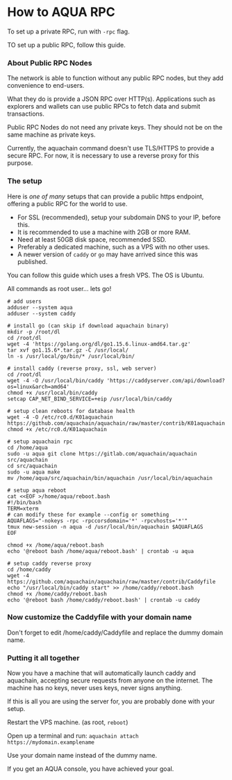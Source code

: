 # How to AQUA RPC

To set up a private RPC, run with `-rpc` flag.

TO set up a public RPC, follow this guide.

### About Public RPC Nodes

The network is able to function without any public RPC nodes, but they add convenience to end-users.

What they do is provide a JSON RPC over HTTP(s). Applications such as explorers and wallets can use public RPCs to fetch data and submit transactions.

Public RPC Nodes do not need any private keys. They should not be on the same machine as private keys.

Currently, the aquachain command doesn't use TLS/HTTPS to provide a secure RPC. For now, it is necessary to use a reverse proxy for this purpose.

### The setup

Here is *one of many* setups that can provide a public https endpoint, offering a public RPC for the world to use.

  * For SSL (recommended), setup your subdomain DNS to your IP, before this.
  * It is recommended to use a machine with 2GB or more RAM.
  * Need at least 50GB disk space, recommended SSD.
  * Preferably a dedicated machine, such as a VPS with no other uses.
  * A newer version of `caddy` or `go` may have arrived since this was published.

You can follow this guide which uses a fresh VPS. The OS is Ubuntu.

All commands as root user... lets go!

```
# add users
adduser --system aqua
adduser --system caddy

# install go (can skip if download aquachain binary)
mkdir -p /root/dl
cd /root/dl
wget -4 'https://golang.org/dl/go1.15.6.linux-amd64.tar.gz'
tar xvf go1.15.6*.tar.gz -C /usr/local/
ln -s /usr/local/go/bin/* /usr/local/bin/

# install caddy (reverse proxy, ssl, web server)
cd /root/dl
wget -4 -O /usr/local/bin/caddy 'https://caddyserver.com/api/download?os=linux&arch=amd64'
chmod +x /usr/local/bin/caddy
setcap CAP_NET_BIND_SERVICE=+eip /usr/local/bin/caddy

# setup clean reboots for database health
wget -4 -O /etc/rc0.d/K01aquachain https://github.com/aquachain/aquachain/raw/master/contrib/K01aquachain
chmod +x /etc/rc0.d/K01aquachain

# setup aquachain rpc
cd /home/aqua
sudo -u aqua git clone https://gitlab.com/aquachain/aquachain src/aquachain
cd src/aquachain
sudo -u aqua make
mv /home/aqua/src/aquachain/bin/aquachain /usr/local/bin/aquachain

# setup aqua reboot
cat <<EOF >/home/aqua/reboot.bash
#!/bin/bash
TERM=xterm
# can modify these for example --config or something
AQUAFLAGS="-nokeys -rpc -rpccorsdomain='*' -rpcvhosts='*'"
tmux new-session -n aqua -d /usr/local/bin/aquachain $AQUAFLAGS
EOF

chmod +x /home/aqua/reboot.bash
echo '@reboot bash /home/aqua/reboot.bash' | crontab -u aqua

# setup caddy reverse proxy
cd /home/caddy
wget -4 https://github.com/aquachain/aquachain/raw/master/contrib/Caddyfile
echo "/usr/local/bin/caddy start" >> /home/caddy/reboot.bash
chmod +x /home/caddy/reboot.bash
echo '@reboot bash /home/caddy/reboot.bash' | crontab -u caddy
```

### Now customize the Caddyfile with your domain name

Don't forget to edit /home/caddy/Caddyfile and replace the dummy domain name.

### Putting it all together

Now you have a machine that will automatically launch caddy and aquachain, accepting secure requests from anyone on the internet. The machine has no keys, never uses keys, never signs anything.

If this is all you are using the server for, you are probably done with your setup.

Restart the VPS machine. (as root, `reboot`)

Open up a terminal and run: `aquachain attach https://mydomain.examplename`

Use your domain name instead of the dummy name.

If you get an AQUA console, you have achieved your goal.

